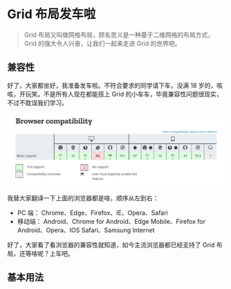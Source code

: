 # Grid 布局发车啦

> Grid 布局又叫做网格布局，顾名思义是一种基于二维网格的布局方式，Grid 的强大令人兴奋，让我们一起来走进 Grid 的世界吧。

## 兼容性

好了，大家都坐好，我准备发车啦。不符合要求的同学请下车，没满 18 岁的，咳咳，开玩笑。不是所有人现在都能搭上 Grid 的小车车，毕竟兼容性问题很现实，不过不耽误我们学习。

![兼容性](grid.png)

我替大家翻译一下上面的浏览器都是啥，顺序从左到右：

- PC 端： Chrome、Edge、Firefox、IE、Opera、Safari
- 移动端： Android、Chrome for Android、Edge Mobile、Firefox for Android、Opera、IOS Safari、Samsung Internet

好了，大家看了看浏览器的兼容性就知道，如今主流浏览器都已经支持了 Grid 布局，还等啥呢？上车吧。

## 基本用法


